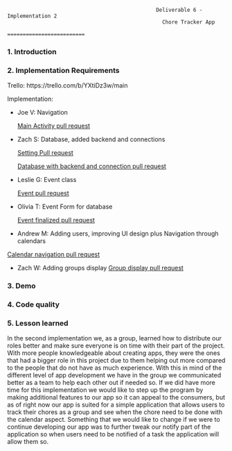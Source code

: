                                                     Deliverable 6 - Implementation 2
                                                      Chore Tracker App
                                                   =========================

<h3>1. Introduction </h3>

<h3>2. Implementation Requirements</h3>
Trello: https://trello.com/b/YXtiDz3w/main

Implementation:

- Joe V: Navigation

  [Main Activity pull request](https://github.com/zachspiel/ChoreTrackerApp/commit/3c4ef959576a803932fc127497bfe34e73f1ad7c)
  
- Zach S: Database, added backend and connections

  [Setting Pull request](https://github.com/zachspiel/ChoreTrackerApp/commit/ad7b45493c4ba765d21510e6df8d891cfa9be761)
  
  [Database with backend and connection pull request](https://github.com/zachspiel/ChoreTrackerApp/commit/d8fce98026a755504f3d78a68dbc3090ea1eada6)
  
- Leslie G: Event class

  [Event pull request](https://github.com/zachspiel/ChoreTrackerApp/commit/b7cfab861745e21233cf931d3e948664d15d22f6)
  
- Olivia T: Event Form for database

  [Event finalized pull request](https://github.com/zachspiel/ChoreTrackerApp/commit/92438da72ada2ce060af277170b125ea9c4b6350)
  
- Andrew M: Adding users, improving UI design plus Navigation through calendars

 [Calendar navigation pull request](https://github.com/zachspiel/ChoreTrackerApp/commit/84670e13b3d4bcc12251a5dce977eade449fd2a9)
 
- Zach W: Adding groups display
[Group display pull request](https://github.com/zachspiel/ChoreTrackerApp/commit/ae0eee029989fd5d7c07243f1b308d7139a0fc8d)

<h3>3. Demo </h3>

<h3>4. Code quality </h3>

<h3>5. Lesson learned </h3>

In the second implementation we, as a group, learned how to distribute our roles better and make sure everyone is on time with their part of the project. With more people knowledgeable about creating apps, they were the ones that had a bigger role in this project due to them helping out more compared to the people that do not have as much experience. With this in mind of the different level of app development we have in the group we communicated better as a team to help each other out if needed so. If we did have more time for this implementation we would like to step up the program by making additional features to our app so it can appeal to the consumers, but as of right now our app is suited for a simple application that allows users to track their chores as a group and see when the chore need to be done with the calendar aspect. Something that we would like to change if we were to continue developing our app was to further tweak our notify part of the application so when users need to be notified of a task the application will allow them so.
